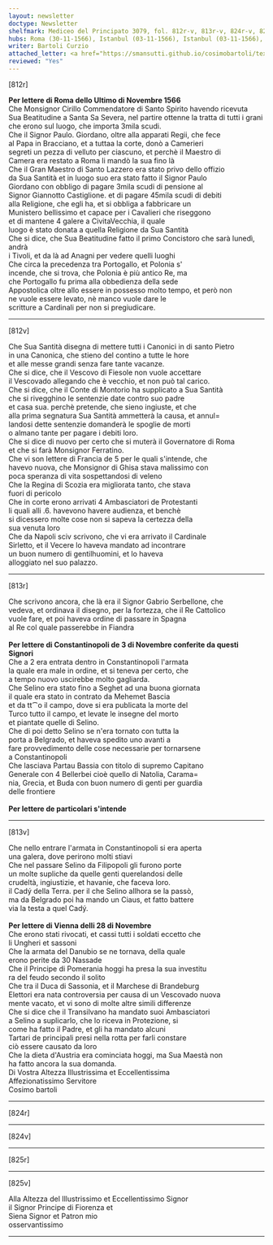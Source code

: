 ```yaml
---
layout: newsletter
doctype: Newsletter
shelfmark: Mediceo del Principato 3079, fol. 812r-v, 813r-v, 824r-v, 825r-v
hubs: Roma (30-11-1566), Istanbul (03-11-1566), Istanbul (03-11-1566), Wien (28-11-1566)
writer: Bartoli Curzio
attached_letter: <a href="https://smansutti.github.io/cosimobartoli/texts/2978_059/">2978_059</a>
reviewed: "Yes"
---
```


[812r]  
  
  
<strong>Per lettere di Roma dello Ultimo di Novembre 1566</strong>  
Che Monsignor Cirillo Commendatore di Santo Spirito havendo ricevuta  
Sua Beatitudine a Santa Sa Severa, nel partire ottenne la tratta di tutti i grani  
che erono sul luogo, che importa 3mila scudi.  
Che il Signor Paulo. Giordano, oltre alla apparati Regii, che fece  
al Papa in Bracciano, et a tuttaa la corte, donò a Camerieri  
segreti un pezza di velluto per ciascuno, et perchè il Maestro di  
Camera era restato a Roma li mandò la sua fino là  
Che il Gran Maestro di Santo Lazzero era stato privo dello offizio  
da Sua Santità et in luogo suo era stato fatto il Signor Paulo  
Giordano con obbligo di pagare 3mila scudi di pensione al  
Signor Giannotto Castiglione. et di pagare 45mila scudi di debiti  
alla Religione, che egli ha, et si obbliga a fabbricare un  
Munistero bellissimo et capace per i Cavalieri che riseggono  
et di mantene 4 galere a CivitaVecchia, il quale  
luogo è stato donata a quella Religione da Sua Santità  
Che si dice, che Sua Beatitudine fatto il primo Concistoro che sarà lunedì, andrà  
i Tivoli, et da là ad Anagni per vedere quelli luoghi  
Che circa la precedenza tra Portogallo, et Polonia s'  
incende, che si trova, che Polonia è più antico Re, ma  
che Portogallo fu prima alla obbedienza della sede  
Appostolica oltre allo essere in possesso molto tempo, et però non  
ne vuole essere levato, nè manco vuole dare le  
scritture a Cardinali per non si pregiudicare.  
  
---  

[812v]  
  
  
Che Sua Santità disegna di mettere tutti i Canonici in di santo Pietro  
in una Canonica, che stieno del contino a tutte le hore  
et alle messe grandi senza fare tante vacanze.  
Che si dice, che il Vescovo di Fiesole non vuole accettare  
il Vescovado allegando che è vecchio, et non può tal carico.  
Che si dice, che il Conte di Montorio ha supplicato a Sua Santità  
che si rivegghino le sentenzie date contro suo padre  
et casa sua. perchè pretende, che sieno ingiuste, et che  
alla prima segnatura Sua Santità ammetterà la causa, et annul=  
landosi dette sentenzie domanderà le spoglie de morti  
o almano tante per pagare i debiti loro.  
Che si dice di nuovo per certo che si muterà il Governatore di Roma  
et che si farà Monsignor Ferratino.  
Che vi son lettere di Francia de 5 per le quali s'intende, che  
havevo nuova, che Monsignor di Ghisa stava malissimo con  
poca speranza di vita sospettandosi di veleno  
Che la Regina di Scozia era migliorata tanto, che stava  
fuori di pericolo  
Che in corte erono arrivati 4 Ambasciatori de Protestanti  
li quali alli .6. havevono havere audienza, et benchè  
si dicessero molte cose non si sapeva la certezza della  
sua venuta loro  
Che da Napoli sciv scrivono, che vi era arrivato il Cardinale  
Sirletto, et il Vecere lo haveva mandato ad incontrare  
un buon numero di gentilhuomini, et lo haveva  
alloggiato nel suo palazzo.  
  
---  

[813r]  
  
  
Che scrivono ancora, che là era il Signor Gabrio Serbellone, che  
vedeva, et ordinava il disegno, per la fortezza, che il Re Cattolico  
vuole fare, et poi haveva ordine di passare in Spagna  
al Re col quale passerebbe in Fiandra  
<br/><strong>Per lettere di Constantinopoli de 3 di Novembre conferite da questi Signori</strong>  
Che a 2 era entrata dentro in Constantinopoli l'armata  
la quale era male in ordine, et si teneva per certo, che  
a tempo nuovo uscirebbe molto gagliarda.  
Che Selino era stato fino a Seghet ad una buona giornata  
il quale era stato in contrato da Mehemet Bascia  
et da tt⁀o il campo, dove si era publicata la morte del  
Turco tutto il campo, et levate le insegne del morto  
et piantate quelle di Selino.  
Che di poi detto Selino se n'era tornato con tutta la  
porta a Belgrado, et haveva spedito uno avanti a  
fare provvedimento delle cose necessarie per tornarsene  
a Constantinopoli  
Che lasciava Partau Bassia con titolo di supremo Capitano  
Generale con 4 Bellerbei cioè quello di Natolia, Carama=  
nia, Grecia, et Buda con buon numero di genti per guardia  
delle frontiere  
<br/><strong>Per lettere de particolari s'intende</strong>  
  
---  

[813v]  
  
  
Che nello entrare l'armata in Constantinopoli si era aperta  
una galera, dove perirono molti stiavi  
Che nel passare Selino da Filipopoli gli furono porte  
un molte supliche da quelle genti querelandosi delle  
crudeltà, ingiustizie, et havanie, che faceva loro.  
il Cadý della Terra. per il che Selino allhora se la passò,  
ma da Belgrado poi ha mando un Ciaus, et fatto battere  
via la testa a quel Cadý.  
<br/><strong>Per lettere di Vienna delli 28 di Novembre</strong>  
Che erono stati rivocati, et cassi tutti i soldati eccetto che  
li Ungheri et sassoni  
Che la armata del Danubio se ne tornava, della quale  
erono perite da 30 Nassade  
Che il Principe di Pomerania hoggi ha presa la sua investitu  
ra del feudo secondo il solito  
Che tra il Duca di Sassonia, et il Marchese di Brandeburg  
Elettori era nata controversia per causa di un Vescovado nuova  
mente vacato, et vi sono di molte altre simili differenze  
Che si dice che il Transilvano ha mandato suoi Ambasciatori  
a Selino a suplicarlo, che lo riceva in Protezione, si  
come ha fatto il Padre, et gli ha mandato alcuni  
Tartari de principali presi nella rotta per farli constare  
ciò essere causato da loro  
Che la dieta d'Austria era cominciata hoggi, ma Sua Maestà non  
ha fatto ancora la sua domanda.  
Di Vostra Altezza Illustrissima et Eccellentissima  
Affezionatissimo Servitore  
Cosimo bartoli  
  
---  

[824r]  
  
  
  
---  

[824v]  
  
  
  
---  

[825r]  
  
  
  
---  

[825v]  
  
  
Alla Altezza del Illustrissimo et Eccellentissimo Signor  
il Signor Principe di Fiorenza et  
Siena Signor et Patron mio  
osservantissimo  
  
---  

